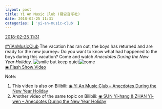 ```yaml
---
layout: post
title: Yi An Music Club (易安音乐社)
date: 2018-02-25 11:31
categories: [ 'yi-an-music-club' ]
---
```


<div class="weibo-info">
  <a href="https://weibo.com/6094546964/G4Jimcevf">2018-02-25 11:31</a>
</div>

[#YiAnMusicClub](https://weibo.com/p/100808beae2e3e05b17b64f63ebedca39f19b2/super_index) The vacation has ran out, the boys has returned and are ready for the new journey~ Do you want to know what had happened to the boys during this vacation? Come and watch *Anecdotes During the New Year Holiday*. ![smile but keep quiet](https://img.t.sinajs.cn/t4/appstyle/expression/ext/normal/3a/moren_xiaoerbuyu_org.png)![come](https://img.t.sinajs.cn/t4/appstyle/expression/ext/normal/40/come_org.gif)  
[◉ Flash Show Video](https://www.miaopai.com/show/jl~IoXEUPm4BxKfWDgOedMeXi6De89rvgDycbw__.htm)

<!-- more -->

Note:
1. This video is also on Bilibili: [◉ Yi An Music Club – Anecdotes During the New Year Holiday](https://www.bilibili.com/video/av20037491/)
1. Another video of the same topic on Bilibili: [◉ SUN Yi-hang & ZHAN Yi-wen – Anecdotes During the New Year Holiday](https://www.bilibili.com/video/av20067421/)
